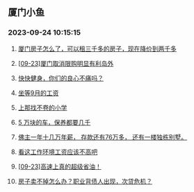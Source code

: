 ## 厦门小鱼 
### 2023-09-24 10:15:15

1. [厦门房子怎么了，可以租三千多的房子，现在降价到两千多](http://bbs.xmfish.com/read-htm-tid-18077773.html)

2. [[09-23]厦门取消限购明显有利岛外](http://bbs.xmfish.com/read-htm-tid-18077630.html)

3. [快快健身，你们的良心不痛吗？](http://bbs.xmfish.com/read-htm-tid-18077722.html)

4. [坐等9月的工资](http://bbs.xmfish.com/read-htm-tid-18077666.html)

5. [上那找不卷的小学](http://bbs.xmfish.com/read-htm-tid-18077597.html)

6. [5 万块的车，保养都要几千](http://bbs.xmfish.com/read-htm-tid-18077619.html)

7. [佛主一年十几万年薪，
存款还有76万多，
还有一楼独栋别墅。](http://bbs.xmfish.com/read-htm-tid-18077727.html)

8. [看这工作环境工资应该不高吧](http://bbs.xmfish.com/read-htm-tid-18077840.html)

9. [[09-23]高速上真的超级省油！](http://bbs.xmfish.com/read-htm-tid-18077778.html)

10. [房子卖不掉怎么办？职业背债人出现，次贷危机？](http://bbs.xmfish.com/read-htm-tid-18077586.html)

